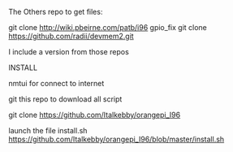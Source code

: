 The Others repo to get files:

git clone http://wiki.pbeirne.com/patb/i96 gpio_fix
git clone https://github.com/radii/devmem2.git

I include a version from those repos

INSTALL 

nmtui for connect to internet

git this repo to download all script

git clone https://github.com/Italkebby/orangepi_I96

launch the file install.sh
https://github.com/Italkebby/orangepi_I96/blob/master/install.sh
